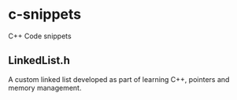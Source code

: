 # c-snippets
C++ Code snippets

## LinkedList.h

A custom linked list developed as part of learning C++, pointers and memory management.
